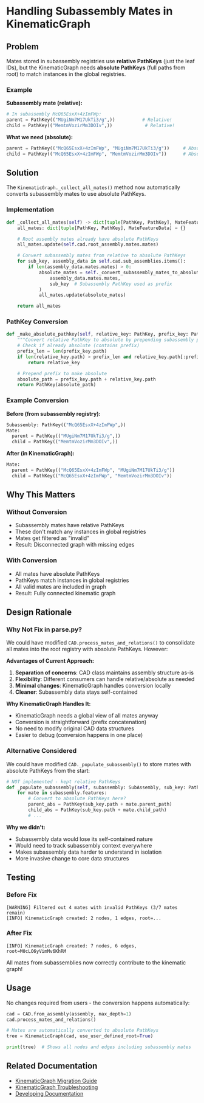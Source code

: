 # Handling Subassembly Mates in KinematicGraph

## Problem

Mates stored in subassembly registries use **relative PathKeys** (just the leaf IDs), but the KinematicGraph needs **absolute PathKeys** (full paths from root) to match instances in the global registries.

### Example

**Subassembly mate (relative):**

```python
# In subassembly McQ65EsxX+4zImFWp:
parent = PathKey(("MUgiNm7M17UkTi3/g",))          # Relative!
child = PathKey(("MemtmVozirMm3DOIv",))            # Relative!
```

**What we need (absolute):**

```python
parent = PathKey(("McQ65EsxX+4zImFWp", "MUgiNm7M17UkTi3/g"))     # Absolute
child = PathKey(("McQ65EsxX+4zImFWp", "MemtmVozirMm3DOIv"))      # Absolute
```

## Solution

The `KinematicGraph._collect_all_mates()` method now automatically converts subassembly mates to use absolute PathKeys.

### Implementation

```python
def _collect_all_mates(self) -> dict[tuple[PathKey, PathKey], MateFeatureData]:
    all_mates: dict[tuple[PathKey, PathKey], MateFeatureData] = {}

    # Root assembly mates already have absolute PathKeys
    all_mates.update(self.cad.root_assembly.mates.mates)

    # Convert subassembly mates from relative to absolute PathKeys
    for sub_key, assembly_data in self.cad.sub_assemblies.items():
        if len(assembly_data.mates.mates) > 0:
            absolute_mates = self._convert_subassembly_mates_to_absolute(
                assembly_data.mates.mates,
                sub_key  # Subassembly PathKey used as prefix
            )
            all_mates.update(absolute_mates)

    return all_mates
```

### PathKey Conversion

```python
def _make_absolute_pathkey(self, relative_key: PathKey, prefix_key: PathKey) -> PathKey:
    """Convert relative PathKey to absolute by prepending subassembly path."""
    # Check if already absolute (contains prefix)
    prefix_len = len(prefix_key.path)
    if len(relative_key.path) > prefix_len and relative_key.path[:prefix_len] == prefix_key.path:
        return relative_key

    # Prepend prefix to make absolute
    absolute_path = prefix_key.path + relative_key.path
    return PathKey(absolute_path)
```

### Example Conversion

**Before (from subassembly registry):**

```python
Subassembly: PathKey(("McQ65EsxX+4zImFWp",))
Mate:
  parent = PathKey(("MUgiNm7M17UkTi3/g",))
  child = PathKey(("MemtmVozirMm3DOIv",))
```

**After (in KinematicGraph):**

```python
Mate:
  parent = PathKey(("McQ65EsxX+4zImFWp", "MUgiNm7M17UkTi3/g"))
  child = PathKey(("McQ65EsxX+4zImFWp", "MemtmVozirMm3DOIv"))
```

## Why This Matters

### Without Conversion

- Subassembly mates have relative PathKeys
- These don't match any instances in global registries
- Mates get filtered as "invalid"
- Result: Disconnected graph with missing edges

### With Conversion

- All mates have absolute PathKeys
- PathKeys match instances in global registries
- All valid mates are included in graph
- Result: Fully connected kinematic graph

## Design Rationale

### Why Not Fix in parse.py?

We could have modified `CAD.process_mates_and_relations()` to consolidate all mates into the root registry with absolute PathKeys. However:

**Advantages of Current Approach:**

1. **Separation of concerns**: CAD class maintains assembly structure as-is
2. **Flexibility**: Different consumers can handle relative/absolute as needed
3. **Minimal changes**: KinematicGraph handles conversion locally
4. **Cleaner**: Subassembly data stays self-contained

**Why KinematicGraph Handles It:**

- KinematicGraph needs a global view of all mates anyway
- Conversion is straightforward (prefix concatenation)
- No need to modify original CAD data structures
- Easier to debug (conversion happens in one place)

### Alternative Considered

We could have modified `CAD._populate_subassembly()` to store mates with absolute PathKeys from the start:

```python
# NOT implemented - kept relative PathKeys
def _populate_subassembly(self, subassembly: SubAssembly, sub_key: PathKey):
    for mate in subassembly.features:
        # Convert to absolute PathKeys here?
        parent_abs = PathKey(sub_key.path + mate.parent_path)
        child_abs = PathKey(sub_key.path + mate.child_path)
        # ...
```

**Why we didn't:**

- Subassembly data would lose its self-contained nature
- Would need to track subassembly context everywhere
- Makes subassembly data harder to understand in isolation
- More invasive change to core data structures

## Testing

### Before Fix

```
[WARNING] Filtered out 4 mates with invalid PathKeys (3/7 mates remain)
[INFO] KinematicGraph created: 2 nodes, 1 edges, root=...
```

### After Fix

```
[INFO] KinematicGraph created: 7 nodes, 6 edges, root=M0cLO6yVimMv6KhRM
```

All mates from subassemblies now correctly contribute to the kinematic graph!

## Usage

No changes required from users - the conversion happens automatically:

```python
cad = CAD.from_assembly(assembly, max_depth=1)
cad.process_mates_and_relations()

# Mates are automatically converted to absolute PathKeys
tree = KinematicGraph(cad, use_user_defined_root=True)

print(tree)  # Shows all nodes and edges including subassembly mates
```

## Related Documentation

- [KinematicGraph Migration Guide](kinematic-tree-migration.md)
- [KinematicGraph Troubleshooting](kinematic-tree-troubleshooting.md)
- [Developing Documentation](developing.md)
